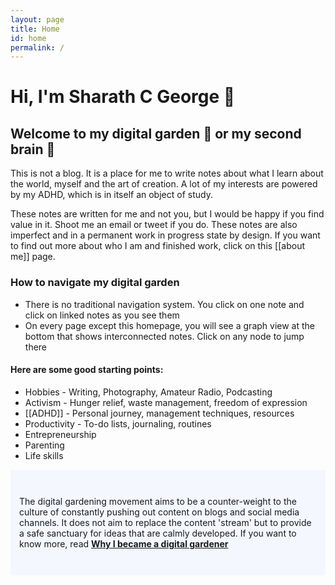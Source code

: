 ```yaml
---
layout: page
title: Home
id: home
permalink: /
---
```


# Hi, I'm Sharath C George 🥬

## Welcome to my digital garden 🌱 or my second brain 🧠

This is not a blog. It is a place for me to write notes about what I learn about the world, myself and the art of creation. A lot of my interests are powered by my ADHD, which is in itself an object of study.

These notes are written for me and not you, but I would be happy if you find value in it. Shoot me an email or tweet if you do. These notes are also imperfect and in a permanent work in progress state by design. If you want to find out more about who I am and finished work, click on this [[about me]] page.

### How to navigate my digital garden

* There is no traditional navigation system. You click on one note and click on linked notes as you see them
* On every page except this homepage, you will see a graph view at the bottom that shows interconnected notes. Click on any node to jump there

#### Here are some good starting points:

- Hobbies - Writing, Photography, Amateur Radio, Podcasting
- Activism - Hunger relief, waste management, freedom of expression
- [[ADHD]] - Personal journey, management techniques, resources
- Productivity - To-do lists, journaling, routines
- Entrepreneurship
- Parenting
- Life skills

<p style="padding: 3em 1em; background: #f5f7ff; border-radius: 4px;">
The digital gardening movement aims to be a counter-weight to the culture of constantly pushing out content on blogs and social media channels. It does not aim to replace the content 'stream' but to provide a safe sanctuary for ideas that are calmly developed. If you want to know more, read <span style="font-weight: bold"><a class="internal-link" href="/Why-I-became-a-digital-gardener">Why I became a digital gardener</a></span>
</p>

<style>
  .wrapper {
    max-width: 46em;
  }
</style>
